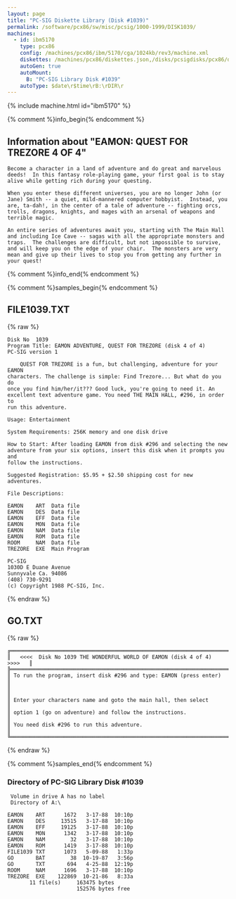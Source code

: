 ```yaml
---
layout: page
title: "PC-SIG Diskette Library (Disk #1039)"
permalink: /software/pcx86/sw/misc/pcsig/1000-1999/DISK1039/
machines:
  - id: ibm5170
    type: pcx86
    config: /machines/pcx86/ibm/5170/cga/1024kb/rev3/machine.xml
    diskettes: /machines/pcx86/diskettes.json,/disks/pcsigdisks/pcx86/diskettes.json
    autoGen: true
    autoMount:
      B: "PC-SIG Library Disk #1039"
    autoType: $date\r$time\rB:\rDIR\r
---
```


{% include machine.html id="ibm5170" %}

{% comment %}info_begin{% endcomment %}

## Information about "EAMON:  QUEST FOR TREZORE 4 OF 4"

    Become a character in a land of adventure and do great and marvelous
    deeds!  In this fantasy role-playing game, your first goal is to stay
    alive while getting rich during your questing.
    
    When you enter these different universes, you are no longer John (or
    Jane) Smith -- a quiet, mild-mannered computer hobbyist.  Instead, you
    are, ta-dah!, in the center of a tale of adventure -- fighting orcs,
    trolls, dragons, knights, and mages with an arsenal of weapons and
    terrible magic.
    
    An entire series of adventures await you, starting with The Main Hall
    and including Ice Cave -- sagas with all the appropriate monsters and
    traps.  The challenges are difficult, but not impossible to survive,
    and will keep you on the edge of your chair.  The monsters are very
    mean and give up their lives to stop you from getting any further in
    your quest!
{% comment %}info_end{% endcomment %}

{% comment %}samples_begin{% endcomment %}

## FILE1039.TXT

{% raw %}
```
Disk No  1039
Program Title: EAMON ADVENTURE, QUEST FOR TREZORE (disk 4 of 4)
PC-SIG version 1

    QUEST FOR TREZORE is a fun, but challenging, adventure for your EAMON
characters. The challenge is simple: Find Trezore... But what do you do
once you find him/her/it??? Good luck, you're going to need it. An
excellent text adventure game. You need THE MAIN HALL, #296, in order to
run this adventure.

Usage: Entertainment

System Requirements: 256K memory and one disk drive

How to Start: After loading EAMON from disk #296 and selecting the new
adventure from your six options, insert this disk when it prompts you and
follow the instructions.

Suggested Registration: $5.95 + $2.50 shipping cost for new adventures.

File Descriptions:

EAMON    ART  Data file
EAMON    DES  Data file
EAMON    EFF  Data file
EAMON    MON  Data file
EAMON    NAM  Data file
EAMON    ROM  Data file
ROOM     NAM  Data file
TREZORE  EXE  Main Program

PC-SIG
1030D E Duane Avenue
Sunnyvale Ca. 94086
(408) 730-9291
(c) Copyright 1988 PC-SIG, Inc.

```
{% endraw %}

## GO.TXT

{% raw %}
```
╔═════════════════════════════════════════════════════════════════════════╗
║   <<<<  Disk No 1039 THE WONDERFUL WORLD OF EAMON (disk 4 of 4)  >>>>   ║
╠═════════════════════════════════════════════════════════════════════════╣
║ To run the program, insert disk #296 and type: EAMON (press enter)      ║
║                                                                         ║
║ Enter your characters name and goto the main hall, then select          ║
║ option 1 (go on adventure) and follow the instructions.                 ║
║ You need disk #296 to run this adventure.                               ║
╚═════════════════════════════════════════════════════════════════════════╝
```
{% endraw %}

{% comment %}samples_end{% endcomment %}

### Directory of PC-SIG Library Disk #1039

     Volume in drive A has no label
     Directory of A:\

    EAMON    ART      1672   3-17-88  10:10p
    EAMON    DES     13515   3-17-88  10:10p
    EAMON    EFF     19125   3-17-88  10:10p
    EAMON    MON      1342   3-17-88  10:10p
    EAMON    NAM        32   3-17-88  10:10p
    EAMON    ROM      1419   3-17-88  10:10p
    FILE1039 TXT      1073   5-09-88   1:33p
    GO       BAT        38  10-19-87   3:56p
    GO       TXT       694   4-25-88  12:19p
    ROOM     NAM      1696   3-17-88  10:10p
    TREZORE  EXE    122869  10-21-86   8:33a
           11 file(s)     163475 bytes
                          152576 bytes free
